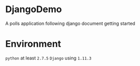 # DjangoDemo
A polls application following django document getting started

# Environment

`python` at least `2.7.5`
`Django` using `1.11.3`

